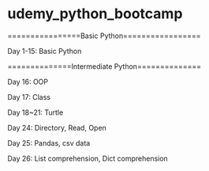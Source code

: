 # udemy_python_bootcamp
================Basic Python=================

Day 1-15: Basic Python



==============Intermediate Python==============

Day 16: OOP

Day 17: Class

Day 18~21: Turtle
  
Day 24: Directory, Read, Open
  
Day 25: Pandas, csv data

Day 26: List comprehension, Dict comprehension
